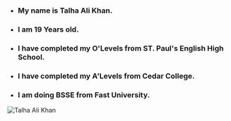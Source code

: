 - ### My name is Talha Ali Khan.
- ### I am 19 Years old.
- ### I have completed my O'Levels from ST. Paul's English High School.
- ### I have completed my A'Levels from Cedar College.
- ### I am doing BSSE from Fast University.
![Talha Ali Khan](https://github.com/user-attachments/assets/84fdf313-454f-4f82-816d-f731b3570312)
